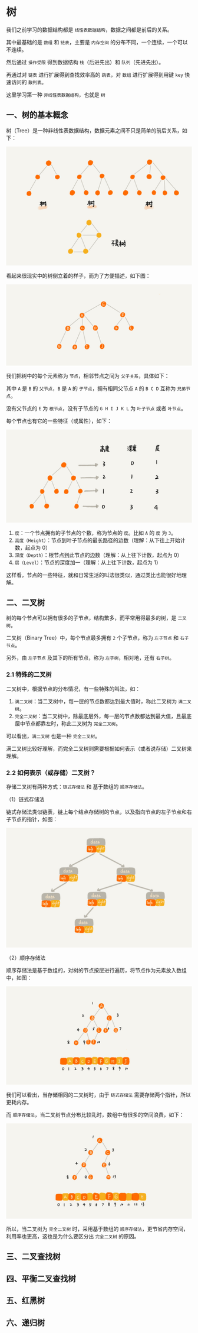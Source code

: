 # 树

我们之前学习的数据结构都是 `线性表数据结构`，数据之间都是前后的关系。

其中最基础的是 `数组` 和 `链表`，主要是 `内存空间` 的分布不同，一个连续，一个可以不连续。

然后通过 `操作受限` 得到数据结构 `栈`（后进先出）和 `队列`（先进先出）。

再通过对 `链表` 进行扩展得到查找效率高的 `跳表`，对 `数组` 进行扩展得到用键 `key` 快速访问的 `散列表`。

这里学习第一种 `非线性表数据结构`，也就是 `树`

## 一、树的基本概念

树（Tree）是一种非线性表数据结构，数据元素之间不只是简单的前后关系，如下：

![树](img/tree-1.jpg)

看起来很现实中的树倒立着的样子，而为了方便描述，如下图：

![树](img/tree-2.jpg)

我们把树中的每个元素称为 `节点`，相邻节点之间为 `父子关系`，具体如下：

其中 `A` 是 `B` 的 `父节点`，`B` 是 `A` 的 `子节点`，拥有相同父节点 `A` 的 `B C D` 互称为 `兄弟节点`。

没有父节点的 `E` 为 `根节点`，没有子节点的 `G H I J K L` 为 `叶子节点` 或者 `叶节点`。

每个节点也有它的一些特征（或属性），如下：

![树](img/tree-3.jpg)

1. `度`：一个节点拥有的子节点的个数，称为节点的 `度`。比如 `A` 的 `度` 为 `3`。
2. `高度（Height）`：节点到叶子节点的最长路径的边数（理解：从下往上开始计数，起点为 0）
3. `深度（Depth）`：根节点到此节点的边数（理解：从上往下计数，起点为 0）
4. `层（Level）`：节点的深度加一（理解：从上往下计数，起点为 1）

这样看，节点的一些特征，就和日常生活的叫法很类似，通过类比也能很好地理解。

## 二、二叉树

树的每个节点可以拥有很多的子节点，结构繁多，而平常用得最多的树，是 `二叉树`。

二叉树（Binary Tree）中，每个节点最多拥有 `2` 个子节点，称为 `左子节点` 和 `右子节点`。

另外，由 `左子节点` 及其下的所有节点，称为 `左子树`，相对地，还有 `右子树`。

### 2.1 特殊的二叉树

二叉树中，根据节点的分布情况，有一些特殊的叫法，如：

1. `满二叉树`：当二叉树中，每一层的节点数都达到最大值时，称此二叉树为 `满二叉树`。
2. `完全二叉树`：当二叉树中，除最底层外，每一层的节点数都达到最大值，且最底层中节点都靠左时，称此二叉树为 `完全二叉树`。

可以看出，`满二叉树` 也是一种 `完全二叉树`。

满二叉树比较好理解，而完全二叉树则需要根据如何表示（或者说存储）二叉树来理解。

### 2.2 如何表示（或存储）二叉树？

存储二叉树有两种方式：`链式存储法` 和 基于数组的 `顺序存储法`。

（1）链式存储法

链式存储法类似链表，链上每个结点存储树的节点，以及指向节点的左子节点和右子节点的指针，如图：

![链式存储法](img/tree-4.jpg)

（2）顺序存储法

顺序存储法是基于数组的，对树的节点按层进行遍历，将节点作为元素放入数组中，如图：

![顺序存储法](img/tree-5.jpg)

我们可以看出，当存储相同的二叉树时，由于 `链式存储法` 需要存储两个指针，所以更耗内存。

而 `顺序存储法`，当二叉树节点分布比较乱时，数组中有很多的空间浪费，如下：

![非完全二叉树的顺序存储](img/tree-6.jpg)

所以，当二叉树为 `完全二叉树` 时，采用基于数组的 `顺序存储法`，更节省内存空间，利用率也更高，这也是为什么要区分出 `完全二叉树` 的原因。

## 三、二叉查找树

## 四、平衡二叉查找树

## 五、红黑树

## 六、递归树